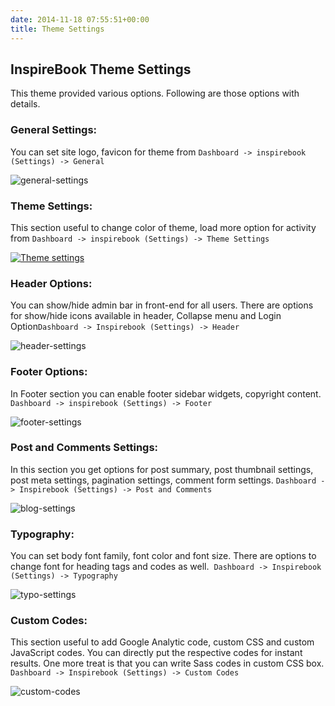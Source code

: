 ```yaml
---
date: 2014-11-18 07:55:51+00:00
title: Theme Settings
---
```


## InspireBook Theme Settings


This theme provided various options. Following are those options with details.


### General Settings:


You can set site logo, favicon for theme from `Dashboard -> inspirebook (Settings) -> General`

![general-settings](http://docs.rtcamp.com/wp-content/uploads/2014/11/Selection_056.png)




###  Theme Settings:



This section useful to change color of theme, load more option for activity from `Dashboard -> inspirebook (Settings) -> Theme Settings`

[![Theme settings](http://docs.rtcamp.com/wp-content/uploads/2014/11/Selection_058-1024x382.png)](http://docs.rtcamp.com/wp-content/uploads/2014/11/Selection_058.png)




### Header Options:


You can show/hide admin bar in front-end for all users. There are options for show/hide icons available in header, Collapse menu and Login Option`Dashboard -> Inspirebook (Settings) -> Header`

![header-settings](http://docs.rtcamp.com/wp-content/uploads/2014/11/Selection_057.png)




### Footer Options:


In Footer section you can enable footer sidebar widgets, copyright content. `Dashboard -> inspirebook (Settings) -> Footer`

![footer-settings](http://docs.rtcamp.com/wp-content/uploads/2014/11/Selection_059.png)




### Post and Comments Settings:


In this section you get options for post summary, post thumbnail settings, post meta settings, pagination settings, comment form settings. `Dashboard -> Inspirebook (Settings) -> Post and Comments`

![blog-settings](http://docs.rtcamp.com/wp-content/uploads/2014/11/Selection_060.png)




### Typography:


You can set body font family, font color and font size. There are options to change font for heading tags and codes as well.  `Dashboard -> Inspirebook (Settings) -> Typography`

![typo-settings](http://docs.rtcamp.com/wp-content/uploads/2014/11/Selection_061.png)




### Custom Codes:


This section useful to add Google Analytic code, custom CSS and custom JavaScript codes. You can directly put the respective codes for instant results. One more treat is that you can write Sass codes in custom CSS box. `Dashboard -> Inspirebook (Settings) -> Custom Codes`

![custom-codes](http://docs.rtcamp.com/wp-content/uploads/2014/11/Selection_062.png)
